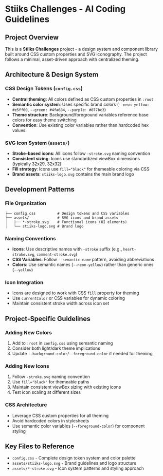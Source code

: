 # Stiiks Challenges - AI Coding Guidelines

## Project Overview
This is a **Stiiks Challenges** project - a design system and component library built around CSS custom properties and SVG iconography. The project follows a minimal, asset-driven approach with centralized theming.

## Architecture & Design System

### CSS Design Tokens (`config.css`)
- **Central theming**: All colors defined as CSS custom properties in `:root`
- **Semantic color system**: Uses specific brand colors (`--neon-yellow: #e5ff00`, `--green: #4fa684`, `--purple: #877bc3`)
- **Theme structure**: Background/foreground variables reference base colors for easy theme switching
- **Convention**: Use existing color variables rather than hardcoded hex values

### SVG Icon System (`assets/`)
- **Stroke-based icons**: All icons follow `-stroke.svg` naming convention
- **Consistent sizing**: Icons use standardized viewBox dimensions (typically 32x29, 32x32)
- **Fill strategy**: Icons use `fill="black"` for themeable coloring via CSS
- **Brand assets**: `stiiks-logo.svg` contains the main brand logo

## Development Patterns

### File Organization
```
├── config.css          # Design tokens and CSS variables
├── assets/             # SVG icons and brand assets
│   ├── *-stroke.svg    # Functional icons (UI elements)
│   └── stiiks-logo.svg # Brand logo
```

### Naming Conventions
- **Icons**: Use descriptive names with `-stroke` suffix (e.g., `heart-stroke.svg`, `comment-stroke.svg`)
- **CSS Variables**: Follow `--semantic-name` pattern, avoiding abbreviations
- **Colors**: Use semantic names (`--neon-yellow`) rather than generic ones (`--yellow`)

### Icon Integration
- Icons are designed to work with CSS `fill` property for theming
- Use `currentColor` or CSS variables for dynamic coloring
- Maintain consistent stroke width across icon set

## Project-Specific Guidelines

### Adding New Colors
1. Add to `:root` in `config.css` using semantic naming
2. Consider both light/dark theme implications
3. Update `--background-color`/`--foreground-color` if needed for theming

### Adding New Icons
1. Follow `-stroke.svg` naming convention
2. Use `fill="black"` for themeable paths
3. Maintain consistent viewBox sizing with existing icons
4. Test icon scaling at different sizes

### CSS Architecture
- Leverage CSS custom properties for all theming
- Avoid hardcoded colors in stylesheets
- Use semantic color variables (`--foreground-color`) for component styling

## Key Files to Reference
- `config.css` - Complete design token system and color palette
- `assets/stiiks-logo.svg` - Brand guidelines and logo structure
- `assets/*-stroke.svg` - Icon system patterns and styling approach